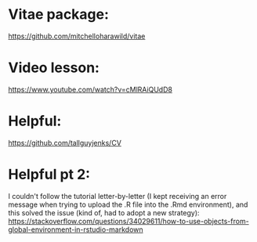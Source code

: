 #  Vitae package: 
https://github.com/mitchelloharawild/vitae

# Video lesson:
https://www.youtube.com/watch?v=cMlRAiQUdD8 

# Helpful:
https://github.com/tallguyjenks/CV

# Helpful pt 2: 
I couldn't follow the tutorial letter-by-letter (I kept receiving an error message when trying to upload the .R file into the .Rmd environment), and this solved the issue (kind of, had to adopt a new strategy):
https://stackoverflow.com/questions/34029611/how-to-use-objects-from-global-environment-in-rstudio-markdown

